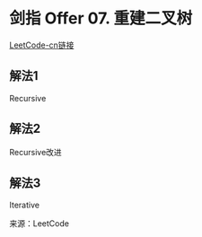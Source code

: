 # 剑指 Offer 07. 重建二叉树
[LeetCode-cn链接](https://leetcode-cn.com/problems/zhong-jian-er-cha-shu-lcof/)

## 解法1
Recursive

## 解法2
Recursive改进

## 解法3
Iterative

来源：LeetCode
